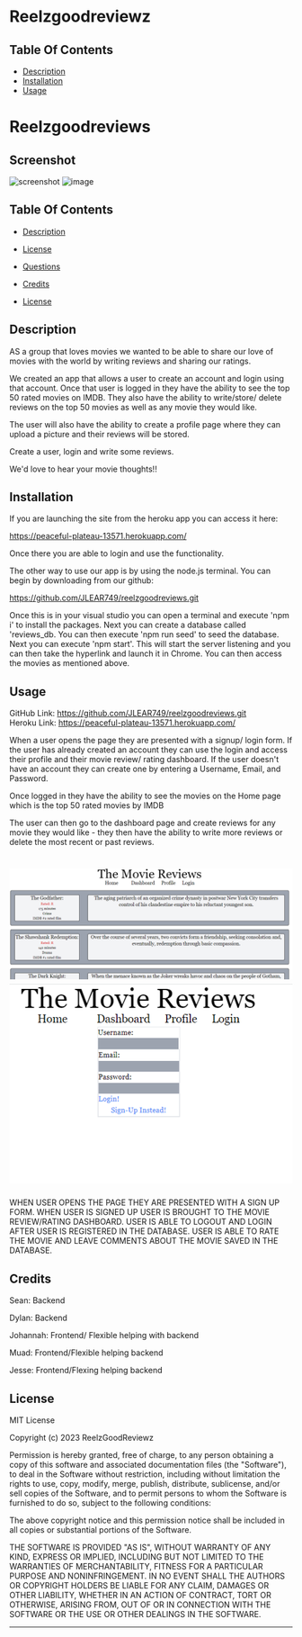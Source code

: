 
# Reelzgoodreviewz

 ## Table Of Contents
  - [Description](#description)
  - [Installation](#installation)
  - [Usage](#usage)

# Reelzgoodreviews

## Screenshot

![screenshot](https://user-images.githubusercontent.com/112676566/219511085-6927b839-4c3f-4e8f-aac6-4e02f6061100.png)
![image](https://user-images.githubusercontent.com/112676566/219511464-4caba7f3-d793-4374-a551-3872a064c7a4.png)

 ## Table Of Contents
  - [Description](#description)
  - [License](#license)
  - [Questions](#questions)

  - [Credits](#credits)
  - [License](#license)


## Description

AS a group that loves movies we wanted to be able to share our love of movies with the world by writing reviews and sharing our ratings.

We created an app that allows a user to create an account and login using that account.  Once that user is logged in they have the ability to see the top 50 rated movies on IMDB.  They also have the ability to write/store/ delete reviews on the top 50 movies as well as any movie they would like.

The user will also have the ability to create a profile page where they can upload a picture and their reviews will be stored.

Create a user, login and write some reviews.

We'd love to hear your movie thoughts!!



## Installation

If you are launching the site from the heroku app you can access it here:<br>

https://peaceful-plateau-13571.herokuapp.com/<br>

Once there you are able to login and use the functionality.

The other way to use our app is by using the node.js terminal.  You can begin by downloading from our github:<br>

https://github.com/JLEAR749/reelzgoodreviews.git<br>

Once this is in your visual studio you can open a terminal and execute 'npm i' to install the packages.  Next you can create a database called 'reviews_db.  You can then execute 'npm run seed' to seed the database.  Next you can execute 'npm start'.  This will start the server listening and you can then take the hyperlink and launch it in Chrome.  You can then access the movies as mentioned above.


## Usage

GitHub Link:  https://github.com/JLEAR749/reelzgoodreviews.git <br>
Heroku Link:  https://peaceful-plateau-13571.herokuapp.com/

When a user opens the page they are presented with a signup/ login form.  If the user has already created an account they can use the login and access their profile and their movie review/ rating dashboard.  If the user doesn't have an account they can create one by entering a Username, Email, and Password.

Once logged in they have the ability to see the movies on the Home page which is the top 50 rated movies by IMDB 

The user can then go to the dashboard page and create reviews for any movie they would like - they then have the ability to write more reviews or delete the most recent or past reviews.

![Movie List](./Assets/Movie%20Page.png)
![Login Page](./Assets/Login%20Page.png)
=======
WHEN USER OPENS THE PAGE THEY ARE PRESENTED WITH A SIGN UP FORM. WHEN USER IS SIGNED UP USER IS BROUGHT TO THE MOVIE REVIEW/RATING DASHBOARD. USER IS ABLE TO LOGOUT AND LOGIN AFTER USER IS REGISTERED IN THE DATABASE. USER IS ABLE TO RATE THE MOVIE AND LEAVE COMMENTS ABOUT THE MOVIE SAVED IN THE DATABASE. 



## Credits

Sean: Backend<br>

Dylan: Backend<br>

Johannah: Frontend/ Flexible helping with backend<br>

Muad: Frontend/Flexible helping backend<br>

Jesse: Frontend/Flexing helping backend<br>


## License

MIT License

Copyright (c) 2023 ReelzGoodReviewz

Permission is hereby granted, free of charge, to any person obtaining a copy
of this software and associated documentation files (the "Software"), to deal
in the Software without restriction, including without limitation the rights
to use, copy, modify, merge, publish, distribute, sublicense, and/or sell
copies of the Software, and to permit persons to whom the Software is
furnished to do so, subject to the following conditions:

The above copyright notice and this permission notice shall be included in all
copies or substantial portions of the Software.

THE SOFTWARE IS PROVIDED "AS IS", WITHOUT WARRANTY OF ANY KIND, EXPRESS OR
IMPLIED, INCLUDING BUT NOT LIMITED TO THE WARRANTIES OF MERCHANTABILITY,
FITNESS FOR A PARTICULAR PURPOSE AND NONINFRINGEMENT. IN NO EVENT SHALL THE
AUTHORS OR COPYRIGHT HOLDERS BE LIABLE FOR ANY CLAIM, DAMAGES OR OTHER
LIABILITY, WHETHER IN AN ACTION OF CONTRACT, TORT OR OTHERWISE, ARISING FROM,
OUT OF OR IN CONNECTION WITH THE SOFTWARE OR THE USE OR OTHER DEALINGS IN THE
SOFTWARE.

---
